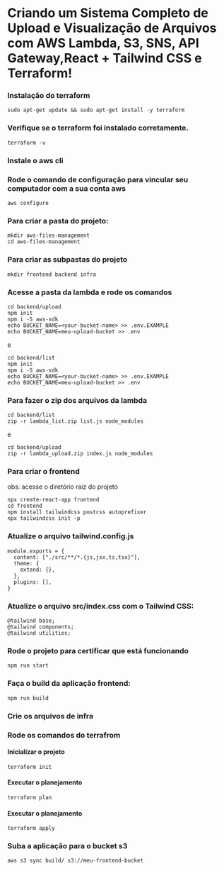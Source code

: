# Criando um Sistema Completo de Upload e Visualização de Arquivos com AWS Lambda, S3, SNS, API Gateway,React + Tailwind CSS e Terraform!

### Instalação do terraform
```
sudo apt-get update && sudo apt-get install -y terraform
```

### Verifique se o terraform foi instalado corretamente.
```
terraform -v
```

### Instale o aws cli

### Rode o comando de configuração para vincular seu computador com a sua conta aws
```
aws configure
```

### Para criar a pasta do projeto:

```
mkdir aws-files-management
cd aws-files-management
```

### Para criar as subpastas do projeto

```
mkdir frontend backend infra
```

### Acesse a pasta da lambda e rode os comandos
```
cd backend/upload
npm init
npm i -S aws-sdk
echo BUCKET_NAME=<your-bucket-name> >> .env.EXAMPLE
echo BUCKET_NAME=meu-upload-bucket >> .env
```
e
```
cd backend/list
npm init
npm i -S aws-sdk
echo BUCKET_NAME=<your-bucket-name> >> .env.EXAMPLE
echo BUCKET_NAME=meu-upload-bucket >> .env
```

### Para fazer o zip dos arquivos da lambda

```
cd backend/list
zip -r lambda_list.zip list.js node_modules

```

e

```
cd backend/upload
zip -r lambda_upload.zip index.js node_modules

```

### Para criar o frontend
obs: acesse o diretório raiz do projeto
```
npx create-react-app frontend
cd frontend
npm install tailwindcss postcss autoprefixer
npx tailwindcss init -p

```

### Atualize o arquivo tailwind.config.js
```
module.exports = {
  content: ["./src/**/*.{js,jsx,ts,tsx}"],
  theme: {
    extend: {},
  },
  plugins: [],
}

```

### Atualize o arquivo src/index.css com o Tailwind CSS:
```
@tailwind base;
@tailwind components;
@tailwind utilities;
```

### Rode o projeto para certificar que está funcionando
```
npm run start
```

### Faça o build da aplicação frontend:
```
npm run build
```
### Crie os arquivos de infra

### Rode os comandos do terrafrom

#### Inicializar o projeto
```
terraform init
```
#### Executar o planejamento
```
terraform plan
```

#### Executar o planejamento
```
terraform apply
```

### Suba a aplicação para o bucket s3
```
aws s3 sync build/ s3://meu-frontend-bucket
```